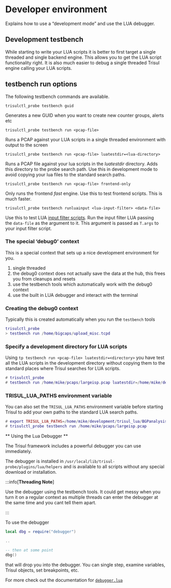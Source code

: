 # Developer environment

Explains how to use a “development mode” and use the LUA debugger.

## Development testbench

While starting to write your LUA scripts it is better to first target a single threaded and single backend engine. This allows you to get the LUA script functionality right. It is also much easier to debug a single threaded Trisul engine calling your LUA scripts.

## testbench run options

The following testbench commands are available.

`trisulctl_probe testbench guid`

Generates a new GUID when you want to create new counter groups, alerts etc

`trisulctl_probe testbench run <pcap-file>`

Runs a PCAP against your LUA scripts in a single threaded environment with output to the screen

`trisulctl_probe testbench run <pcap-file> luatestdir=<lua-directory>`

Runs a PCAP file against your lua scripts in the *luatestdir* directory. Adds this directory to the probe search path. Use this in development mode to avoid copying your lua files to the standard search paths.

`trisulctl_probe testbench run <pcap-file> frontend-only`

Only runs the frontend *fast* engine. Use this to test frontend scripts. This is much faster.

`trisulctl_probe testbench runluainput <lua-input-filter> <data-file>`

Use this to test LUA [input filter scripts](/docs/lua/inputfilter). Run the input filter LUA passing the `data-file` as the argument to it. This argument is passed as `T.args` to your input filter script.

### The special ‘debug0’ context

This is a special context that sets up a nice development environment for you.

1. single threaded
2. the debug0 context does not actually save the data at the hub, this frees you from cleanups and resets
3. use the testbench tools which automatically work with the debug0 context
4. use the built in LUA debugger and interact with the terminal

### Creating the debug0 context

Typically this is created automatically when you run the `testbench` tools

```lua
trisulctl_probe
> testbench run /home/bigcaps/upload_misc.tcpd
```

### Specify a development directory for LUA scripts

Using `tp testbench run <pcap-file> luatestdir=<directory>` you have test all the LUA scripts in the development directory without copying them to the standard places where Trisul searches for LUA scripts.

```lua
# trisulctl_probe
# testbench run /home/mike/pcaps/largeisp.pcap luatestdir=/home/mike/development/trisul_lua/BGPanalysis
```

### TRISUL_LUA_PATHS environment variable

You can also set the `TRISUL_LUA_PATHS` environment variable before starting Trisul to add your own paths to the standard LUA search paths.

```lua
# export TRISUL_LUA_PATHS=/home/mike/development/trisul_lua/BGPanalysis
# trisulctl_probe testbench run /home/mike/pcaps/largeisp.pcap
```

** Using the Lua Debugger **

The Trisul framework includes a powerful debugger you can use immediately.

The debugger is installed in `/usr/local/lib/trisul-probe/plugins/lua/helpers` and is available to all scripts without any special download or installation.

:::info[**Threading Note**]

Use the debugger using the testbench tools. It could get messy when you turn it on a regular context as multiple threads can enter the debugger at the same time and you cant tell them apart.

:::

To use the debugger

```lua
local dbg = require("debugger")

..

-- then at some point
dbg()
```

that will drop you into the debugger. You can single step, examine variables, Trisul objects, set breakpoints, etc.

For more check out the documentation for [`debugger.lua`](https://github.com/slembcke/debugger.lua)
